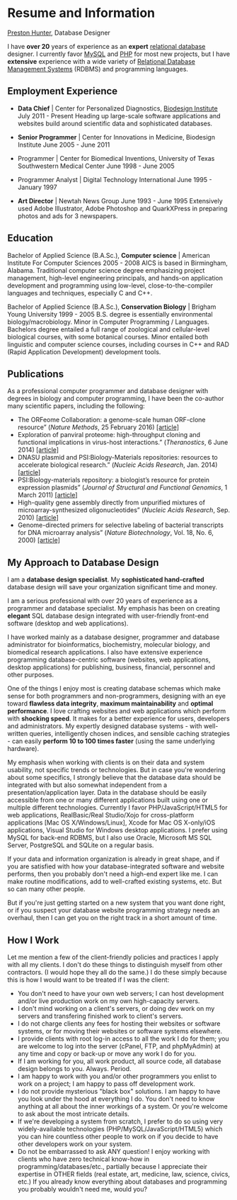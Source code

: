 # Resume and Information

[Preston Hunter](https://www.upwork.com/o/profiles/users/_~012ab645e1d96a5c7f/), Database Designer

I have **over 20** years of experience as an **expert** [relational database](https://en.wikipedia.org/wiki/Relational_database) designer. I currently favor [MySQL](https://www.mysql.com) and [PHP](http://php.net) for most new projects, but I have **extensive** experience with a wide variety of [Relational Database Management Systems](https://en.wikipedia.org/wiki/Relational_database_management_system) (RDBMS) and programming languages.

## Employment Experience

- **Data Chief** | Center for Personalized Diagnostics, [Biodesign Institute](https://biodesign.asu.edu)
July 2011 - Present
Heading up large-scale software applications and websites build around scientific data and sophisticated databases.

- **Senior Programmer** | Center for Innovations in Medicine, Biodesign Institute
June 2005 - June 2011

- Programmer | Center for Biomedical Inventions, University of Texas Southwestern Medical Center
June 1998 - June 2005

- Programmer Analyst | Digital Technology International
June 1995 - January 1997

- **Art Director** | Newtah News Group
June 1993 - June 1995
Extensively used Adobe Illustrator, Adobe Photoshop and QuarkXPress in preparing photos and ads for 3 newspapers.

## Education

Bachelor of Applied Science (B.A.Sc.), **Computer science** | American Institute For Computer Sciences
2005 - 2008
AICS is based in Birmingham, Alabama. Traditional computer science degree emphasizing project management, high-level engineering principals, and hands-on application development and programming using low-level, close-to-the-compiler  languages and techniques, especially C and C++.

Bachelor of Applied Science (B.A.Sc.), **Conservation Biology** | Brigham Young University
1999 - 2005
B.S. degree is essentially environmental biology/macrobiology. Minor in Computer Programming /  Languages. Bachelors degree entailed a full range of zoological and cellular-level biological courses,  with some botanical courses. Minor entailed both linguistic and computer science courses, including courses in C++ and RAD (Rapid Application Development) development tools.

## Publications

As a professional computer programmer and database designer with degrees in biology and computer programming, I have been the co-author many scientific papers, including the following:
- The ORFeome Collaboration: a genome-scale human ORF-clone resource&rdquo; (<em>Nature Methods</em>, 25 February 2016) <a href="http://www.nature.com/nmeth/journal/v13/n3/full/nmeth.3776.html">[article]</a></li>
- Exploration of panviral proteome: high-throughput cloning and functional implications in virus-host interactions.&rdquo; (<em>Theranostics</em>, 6 June 2014) <a href="http://www.ncbi.nlm.nih.gov/pubmed/24955142">[article]</a></li>
- DNASU plasmid and PSI:Biology-Materials repositories: resources to accelerate biological research.&rdquo; (<em>Nucleic Acids Research</em>, Jan. 2014) <a href="http://www.ncbi.nlm.nih.gov/pubmed/24225319">[article]</a></li>
- PSI:Biology-materials repository: a biologist&rsquo;s resource for protein expression plasmids&rdquo; (<em>Journal of Structural and Functional Genomics</em>, 1 March 2011) <a href="http://www.ncbi.nlm.nih.gov/pubmed/21360289">[article]</a></li>
- High-quality gene assembly directly from unpurified mixtures of microarray-synthesized oligonucleotides&rdquo; (<em>Nucleic Acids Research</em>, Sep. 2010) <a href="http://www.ncbi.nlm.nih.gov/pmc/articles/PMC2965257/">[article]</a></li>
- Genome-directed primers for selective labeling of bacterial transcripts for DNA microarray analysis&rdquo; (<em>Nature Biotechnology</em>, Vol. 18, No. 6, 2000) <a href="http://www.ncbi.nlm.nih.gov/pubmed/10835610">[article]</a></li>

## My Approach to Database Design

I am a **database design specialist**. My **sophisticated hand-crafted** database design will save your organization significant time and money.

I am a serious professional with over 20 years of experience as a programmer and database specialist. My emphasis has been on creating **elegant** SQL database design integrated with user-friendly front-end software (desktop and web applications).

I have worked mainly as a database designer, programmer and database administrator for bioinformatics, biochemistry, molecular biology, and biomedical research applications. I  also have extensive experience programming database-centric software (websites, web applications, desktop applications) for publishing, business, financial, personnel and other purposes.

One of the things I enjoy most is creating database schemas which make sense for both programmers and non-programmers, designing with an eye toward **flawless data integrity**, **maximum maintainability** and **optimal performance**. I love crafting websites and web applications which perform with **shocking speed**. It makes for a better experience for users, developers and administrators. My expertly designed database systems - with well-written queries, intelligently chosen indices, and sensible caching strategies - can easily **perform 10 to 100 times faster** (using the same underlying hardware).

My emphasis when working with clients is on their data and system usability, not specific trends or technologies. But in case you're wondering about some specifics, I strongly believe that the database data should be integrated with but also somewhat independent from a presentation/application layer. Data in the database should be easily accessible from one or many different applications built using one or multiple different technologies. Currently I favor PHP/JavaScript/HTML5 for web applications, RealBasic/Real Studio/Xojo for cross-platform applications [Mac OS X/Windows/Linux], Xcode for Mac OS X-only/iOS applications, Visual Studio for Windows desktop applications. I prefer using MySQL for back-end RDBMS, but I also use Oracle, Microsoft MS SQL Server, PostgreSQL and SQLite on a regular basis.

If your data and information organization is already in great shape, and if you are satisfied with how your database-integrated software and website performs, then you probably don't need a high-end expert like me. I can make routine modifications, add to well-crafted existing systems, etc. But so can many other people.

But if you're just getting started on a new system that you want done right, or if you suspect your database website programming strategy needs an overhaul, then I can get you on the right track in a short amount of time.

## How I Work

Let me mention a few of the client-friendly policies and practices I apply with all my clients. I don't do these things to distinguish myself from other contractors. (I would hope they all do the same.) I do these simply because this is how I would want to be treated if I was the client:

- You don't need to have your own web servers; I can host development and/or live production work on my own high-capacity servers.
- I don't mind working on a client's servers, or doing dev work on my servers and transfering finished work to client's servers.
- I do not charge clients any fees for hosting their websites or software systems, or for moving their websites or software systems elsewhere.
- I provide clients with root log-in access to all the work I do for them; you are welcome to log into the server (cPanel, FTP, and phpMyAdmin) at any time and copy or back-up or move any work I do for you.
- If I am working for you, all work product, all source code, all database design belongs to you. Always. Period.
- I am happy to work with you and/or other programmers you enlist to work on a project; I am happy to pass off development work.
- I do not provide mysterious "black box" solutions. I am happy to have you look under the hood at everything I do. You don't need to know anything at all about the inner workings of a system. Or you're welcome to ask about the most intricate details.
- If we're developing a system from scratch, I prefer to do so using very widely-available technologies (PHP/MySQL/JavaScript/HTML5) which you can hire countless other people to work on if you decide to have other developers work on your system.
- Do not be embarrassed to ask ANY question! I enjoy working with clients who have zero technical know-how in programming/databases/etc., partially because I appreciate their expertise in OTHER fields (real estate, art, medicine, law, science, civics, etc.) If you already know everything about databases and programming you probably wouldn't need me, would you?
